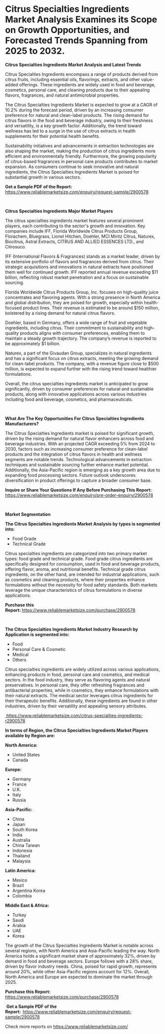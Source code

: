 <p><h1>Citrus Specialties Ingredients Market Analysis Examines its Scope on Growth Opportunities, and Forecasted Trends Spanning from 2025 to 2032.</h1></p><p><strong>Citrus Specialties Ingredients Market Analysis and Latest Trends</strong></p>
<p><p>Citrus Specialties Ingredients encompass a range of products derived from citrus fruits, including essential oils, flavorings, extracts, and other value-added offerings. These ingredients are widely used in food and beverage, cosmetics, personal care, and cleaning products due to their appealing flavors, fragrances, and natural antimicrobial properties. </p><p>The Citrus Specialties Ingredients Market is expected to grow at a CAGR of 10.2% during the forecast period, driven by an increasing consumer preference for natural and clean-label products. The rising demand for citrus flavors in the food and beverage industry, owing to their freshness and versatility, is a key growth factor. Additionally, the trend toward wellness has led to a surge in the use of citrus extracts in health supplements for their potential health benefits. </p><p>Sustainability initiatives and advancements in extraction technologies are also shaping the market, making the production of citrus ingredients more efficient and environmentally friendly. Furthermore, the growing popularity of citrus-based fragrances in personal care products contributes to market expansion. As consumers continue to seek innovative and natural ingredients, the Citrus Specialties Ingredients Market is poised for substantial growth in various sectors.</p></p>
<p><strong>Get a Sample PDF of the Report:&nbsp;</strong> <a href="https://www.reliablemarketsize.com/enquiry/request-sample/2900578?utm_campaign=3386&utm_medium=2&utm_source=Github&utm_content=ia&utm_term=16032025&utm_id=citrus-specialties-ingredients">https://www.reliablemarketsize.com/enquiry/request-sample/2900578</a></p>
<p>&nbsp;</p>
<p><strong>Citrus Specialties Ingredients Major Market Players</strong></p>
<p><p>The citrus specialties ingredients market features several prominent players, each contributing to the sector's growth and innovation. Key companies include IFF, Florida Worldwide Citrus Products Group, Florachem, Bluegrass, Lionel Hitchen, Doehler, MCI Miritz Citrus, Naturex, Biocitrus, Astral Extracts, CITRUS AND ALLIED ESSENCES LTD., and Citrosuco.</p><p>IFF (International Flavors & Fragrances) stands as a market leader, driven by its extensive portfolio of flavors and fragrances derived from citrus. Their strategic acquisitions and innovations in natural extracts have positioned them well for continued growth. IFF reported annual revenue exceeding $11 billion, reflecting robust market penetration and a focus on sustainable sourcing.</p><p>Florida Worldwide Citrus Products Group, Inc. focuses on high-quality juice concentrates and flavoring agents. With a strong presence in North America and global distribution, they are poised for growth, especially within health-focused product lines. Their revenue is estimated to be around $150 million, bolstered by a rising demand for natural citrus flavors.</p><p>Doehler, based in Germany, offers a wide range of fruit and vegetable ingredients, including citrus. Their commitment to sustainability and high-quality products aligns with consumer preferences, enabling them to maintain a steady growth trajectory. The company’s revenue is reported to be approximately $1 billion.</p><p>Naturex, a part of the Givaudan Group, specializes in natural ingredients and has a significant focus on citrus extracts, meeting the growing demand for clean-label products. The company, with a revenue figure close to $500 million, is expected to expand further with the rising trend toward healthier formulations.</p><p>Overall, the citrus specialties ingredients market is anticipated to grow significantly, driven by consumer preferences for natural and sustainable products, along with innovative applications across various industries including food and beverage, cosmetics, and pharmaceuticals.</p></p>
<p>&nbsp;</p>
<p><strong>What Are The Key Opportunities For Citrus Specialties Ingredients Manufacturers?</strong></p>
<p><p>The Citrus Specialties Ingredients market is poised for significant growth, driven by the rising demand for natural flavor enhancers across food and beverage industries. With an projected CAGR exceeding 5% from 2024 to 2030, factors such as increasing consumer preference for clean-label products and the integration of citrus flavors in health and wellness segments are notable trends. Technological advancements in extraction techniques and sustainable sourcing further enhance market potential. Additionally, the Asia-Pacific region is emerging as a key growth area due to expanding food processing sectors. Future outlook underscores diversification in product offerings to capture a broader consumer base.</p></p>
<p><strong>Inquire or Share Your Questions If Any Before Purchasing This Report:</strong> <a href="https://www.reliablemarketsize.com/enquiry/pre-order-enquiry/2900578?utm_campaign=3386&utm_medium=2&utm_source=Github&utm_content=ia&utm_term=16032025&utm_id=citrus-specialties-ingredients">https://www.reliablemarketsize.com/enquiry/pre-order-enquiry/2900578</a></p>
<p>&nbsp;</p>
<p><strong>Market Segmentation</strong></p>
<p><strong>The Citrus Specialties Ingredients Market Analysis by types is segmented into:</strong></p>
<p><ul><li>Food Grade</li><li>Technical Grade</li></ul></p>
<p><p>Citrus specialties ingredients are categorized into two primary market types: food grade and technical grade. Food grade citrus ingredients are specifically designed for consumption, used in food and beverage products, offering flavor, aroma, and nutritional benefits. Technical grade citrus ingredients, on the other hand, are intended for industrial applications, such as cosmetics and cleaning products, where their properties enhance formulations without the necessity for food safety standards. Both markets leverage the unique characteristics of citrus formulations in diverse applications.</p></p>
<p><strong>Purchase this Report:&nbsp;</strong><a href="https://www.reliablemarketsize.com/purchase/2900578?utm_campaign=3386&utm_medium=2&utm_source=Github&utm_content=ia&utm_term=16032025&utm_id=citrus-specialties-ingredients">https://www.reliablemarketsize.com/purchase/2900578</a></p>
<p>&nbsp;</p>
<p><strong>The Citrus Specialties Ingredients Market Industry Research by Application is segmented into:</strong></p>
<p><ul><li>Food</li><li>Personal Care & Cosmetic</li><li>Medical</li><li>Others</li></ul></p>
<p><p>Citrus specialties ingredients are widely utilized across various applications, enhancing products in food, personal care and cosmetics, and medical sectors. In the food industry, they serve as flavoring agents and natural preservatives. In personal care, they offer refreshing fragrances and antibacterial properties, while in cosmetics, they enhance formulations with their natural extracts. The medical sector leverages citrus ingredients for their therapeutic benefits. Additionally, these ingredients are found in other industries, driven by their versatility and appealing sensory attributes.</p></p>
<p><a href="https://www.reliablemarketsize.com/citrus-specialties-ingredients-r2900578?utm_campaign=3386&utm_medium=2&utm_source=Github&utm_content=ia&utm_term=16032025&utm_id=citrus-specialties-ingredients">&nbsp;https://www.reliablemarketsize.com/citrus-specialties-ingredients-r2900578</a></p>
<p><strong>In terms of Region, the Citrus Specialties Ingredients Market Players available by Region are:</strong></p>
<p>
    <p> <strong> North America: </strong>
        <ul>
            <li>United States</li>
            <li>Canada</li>
        </ul>
        </p> 
    <p> <strong> Europe: </strong>
        <ul>
            <li>Germany</li>
            <li>France</li>
            <li>U.K.</li>
            <li>Italy</li>
            <li>Russia</li>
        </ul>
        </p> 
    <p> <strong> Asia-Pacific: </strong>
        <ul>
            <li>China</li>
            <li>Japan</li>
            <li>South Korea</li>
            <li>India</li>
            <li>Australia</li>
            <li>China Taiwan</li>
            <li>Indonesia</li>
            <li>Thailand</li>
            <li>Malaysia</li>
        </ul>
        </p> 
    <p> <strong> Latin America: </strong>
        <ul>
            <li>Mexico</li>
            <li>Brazil</li>
            <li>Argentina Korea</li>
            <li>Colombia</li>
        </ul>
        </p> 
    <p> <strong> Middle East & Africa: </strong>
        <ul>
            <li>Turkey</li>
            <li>Saudi</li>
            <li>Arabia</li>
            <li>UAE</li>
            <li>Korea</li>
        </ul>
    </p>
    </p>
<p><p>The growth of the Citrus Specialties Ingredients Market is notable across several regions, with North America and Asia-Pacific leading the way. North America holds a significant market share of approximately 32%, driven by demand in food and beverage sectors. Europe follows with a 28% share, driven by flavor industry needs. China, poised for rapid growth, represents around 20%, while other Asia-Pacific regions account for 12%. Overall, North America and Europe are expected to dominate the market through 2025.</p></p>
<p><strong>Purchase this Report: </strong><a href="https://www.reliablemarketsize.com/purchase/2900578?utm_campaign=3386&utm_medium=2&utm_source=Github&utm_content=ia&utm_term=16032025&utm_id=citrus-specialties-ingredients">https://www.reliablemarketsize.com/purchase/2900578</a></p>
<p>&nbsp;<strong>Get a Sample PDF of the Report:&nbsp;&nbsp;</strong><a href="https://www.reliablemarketsize.com/enquiry/request-sample/2900578?utm_campaign=3386&utm_medium=2&utm_source=Github&utm_content=ia&utm_term=16032025&utm_id=citrus-specialties-ingredients">https://www.reliablemarketsize.com/enquiry/request-sample/2900578</a></p>
<p><strong></strong></p>
<p>Check more reports on <a href="https://www.reliablemarketsize.com/?utm_campaign=3386&utm_medium=2&utm_source=Github&utm_content=ia&utm_term=16032025&utm_id=citrus-specialties-ingredients">https://www.reliablemarketsize.com/</a></p>